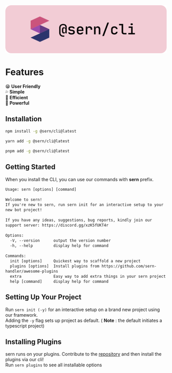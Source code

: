 <div align="center">
  <img src="https://raw.githubusercontent.com/sern-handler/.github/main/cli.png" width="900px">
</div>


# Features 

😁 **User Friendly** <br>
💦 **Simple** <br>
🌱 **Efficient** <br>
💪 **Powerful** <br>

## Installation

```sh
npm install -g @sern/cli@latest
```

```sh
yarn add -g @sern/cli@latest
```

```sh
pnpm add -g @sern/cli@latest
```

## Getting Started

When you install the CLI, you can use our commands with **sern** prefix.

```
Usage: sern [options] [command]

Welcome to sern!
If you're new to sern, run sern init for an interactive setup to your new bot project!

If you have any ideas, suggestions, bug reports, kindly join our support server: https://discord.gg/xzK5fUKT4r

Options:
  -V, --version      output the version number
  -h, --help         display help for command

Commands:
  init [options]     Quickest way to scaffold a new project
  plugins [options]  Install plugins from https://github.com/sern-handler/awesome-plugins
  extra              Easy way to add extra things in your sern project
  help [command]     display help for command

```

## Setting Up Your Project

Run `sern init (-y)` for an interactive setup on a brand new project using our framework. <br>
Adding the `-y` flag sets up project as default. ( **Note** : the default initiates a typescript project)

## Installing Plugins

sern runs on your plugins. Contribute to the [repository](https://github.com/sern-handler/awesome-plugins) and then install the plugins via our cli! <br>
Run `sern plugins` to see all installable options
